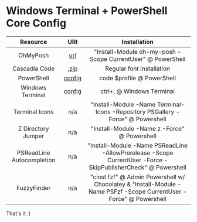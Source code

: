 # Windows Terminal + PowerShell Core Config

|Resource|URI|Installation|
|:-:|:-:|:-:|
|OhMyPosh|[url](https://ohmyposh.dev/docs/windows)|"Install-Module oh-my-posh -Scope CurrentUser" @ PowerShell|
|Cascadia Code|[.zip](https://github.com/ryanoasis/nerd-fonts/releases/download/v2.1.0/CascadiaCode.zip)|Regular font installation|
|PowerShell|[config](https://github.com/mezdelex/WindowsTerminalPowershellCoreConfig/blob/main/Microsoft.PowerShell_profile.ps1)|code $profile @ PowerShell|
|Windows Terminal|[config](https://github.com/mezdelex/WindowsTerminalPowershellCoreConfig/blob/main/settings.json)|ctrl+, @ Windows Terminal|
|Terminal Icons|n/a|"Install-Module -Name Terminal-Icons -Repository PSGallery -Force" @ Powershell|
|Z Directory Jumper|n/a|"Install-Module -Name z -Force" @ Powershell|
|PSReadLine Autocompletion|n/a|"Install-Module -Name PSReadLine -AllowPrerelease -Scope CurrentUser -Force -SkipPublisherCheck" @ Powershell|
|FuzzyFinder|n/a|"cinst fzf" @ Admin Powershell w/ Chocolatey & "Install-Module -Name PSFzf -Scope CurrentUser -Force" @ Powershell|

That's it :)
